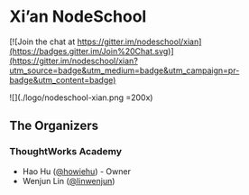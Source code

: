 # Xi’an NodeSchool

[![Join the chat at https://gitter.im/nodeschool/xian](https://badges.gitter.im/Join%20Chat.svg)](https://gitter.im/nodeschool/xian?utm_source=badge&utm_medium=badge&utm_campaign=pr-badge&utm_content=badge)

![](./logo/nodeschool-xian.png =200x)

## The Organizers

### ThoughtWorks Academy

- Hao Hu ([@howiehu](https://github.com/howiehu)) - Owner
- Wenjun Lin ([@linwenjun](https://github.com/linwenjun))
